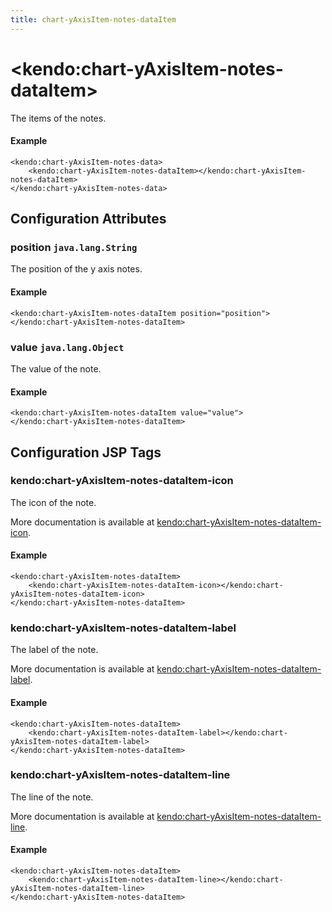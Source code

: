 ```yaml
---
title: chart-yAxisItem-notes-dataItem
---
```


# \<kendo:chart-yAxisItem-notes-dataItem\>

The items of the notes.

#### Example
    <kendo:chart-yAxisItem-notes-data>
        <kendo:chart-yAxisItem-notes-dataItem></kendo:chart-yAxisItem-notes-dataItem>
    </kendo:chart-yAxisItem-notes-data>

## Configuration Attributes

### position `java.lang.String`

The position of the y axis notes.

#### Example
    <kendo:chart-yAxisItem-notes-dataItem position="position">
    </kendo:chart-yAxisItem-notes-dataItem>

### value `java.lang.Object`

The value of the note.

#### Example
    <kendo:chart-yAxisItem-notes-dataItem value="value">
    </kendo:chart-yAxisItem-notes-dataItem>


##  Configuration JSP Tags

### kendo:chart-yAxisItem-notes-dataItem-icon

The icon of the note.

More documentation is available at [kendo:chart-yAxisItem-notes-dataItem-icon](/api/wrappers/jsp/chart/yaxisitem-notes-dataitem-icon).

#### Example

    <kendo:chart-yAxisItem-notes-dataItem>
        <kendo:chart-yAxisItem-notes-dataItem-icon></kendo:chart-yAxisItem-notes-dataItem-icon>
    </kendo:chart-yAxisItem-notes-dataItem>

### kendo:chart-yAxisItem-notes-dataItem-label

The label of the note.

More documentation is available at [kendo:chart-yAxisItem-notes-dataItem-label](/api/wrappers/jsp/chart/yaxisitem-notes-dataitem-label).

#### Example

    <kendo:chart-yAxisItem-notes-dataItem>
        <kendo:chart-yAxisItem-notes-dataItem-label></kendo:chart-yAxisItem-notes-dataItem-label>
    </kendo:chart-yAxisItem-notes-dataItem>

### kendo:chart-yAxisItem-notes-dataItem-line

The line of the note.

More documentation is available at [kendo:chart-yAxisItem-notes-dataItem-line](/api/wrappers/jsp/chart/yaxisitem-notes-dataitem-line).

#### Example

    <kendo:chart-yAxisItem-notes-dataItem>
        <kendo:chart-yAxisItem-notes-dataItem-line></kendo:chart-yAxisItem-notes-dataItem-line>
    </kendo:chart-yAxisItem-notes-dataItem>

